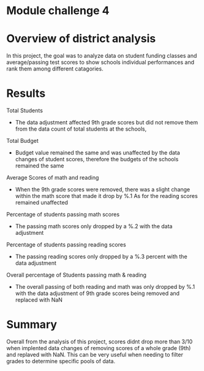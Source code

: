# Module challenge 4

# Overview of district analysis
In this project, the goal was to analyze data on student funding classes and average/passing test scores
to show schools individual performances and rank them among different catagories.

# Results
Total Students
* The data adjustment affected 9th grade scores but did not remove them from the data count 
of total students at the schools,

Total Budget
* Budget value remained the same and was unaffected by the data changes of student scores, therefore the budgets of the schools
remained the same
 
Average Scores of math and reading
* When the 9th grade scores were removed, there was a slight change within the math score that made it drop by %.1 As for the reading
scores remained unaffected

Percentage of students passing math scores
* The passing math scores only dropped by a %.2 with the data adjustment

Percentage of students passing reading scores
* The passing reading scores only dropped by a %.3 percent with the data adjustment

Overall percentage of Students passing math & reading
* The overall passing of both reading and math was only dropped by %.1 with the data adjustment of 9th grade scores being removed and replaced with NaN

# Summary
Overall from the analysis of this project, scores didnt drop more than 3/10 when implented data changes of removing scores of a whole grade (9th) and replaved with NaN. This can be very useful when needing to filter grades to determine specific pools of data.
